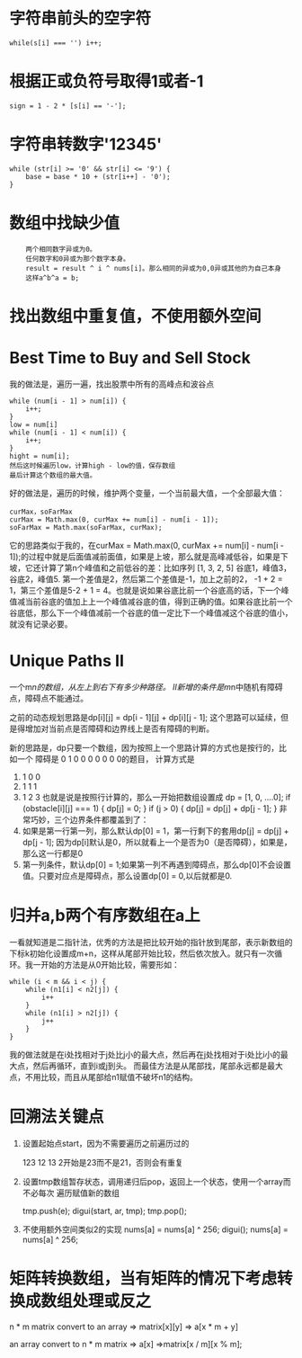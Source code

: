
# 字符串前头的空字符
`while(s[i] === '') i++;`
# 根据正或负符号取得1或者-1
`sign = 1 - 2 * [s[i] == '-'];`
# 字符串转数字'12345'

    while (str[i] >= '0' && str[i] <= '9') {
        base = base * 10 + (str[i++] - '0');
    }
# 数组中找缺少值

        两个相同数字异或为0。
        任何数字和0异或为那个数字本身。
        result = result ^ i ^ nums[i]。那么相同的异或为0,0异或其他的为自己本身
        这样a^b^a = b;
# 找出数组中重复值，不使用额外空间

# Best Time to Buy and Sell Stock
我的做法是，遍历一遍，找出股票中所有的高峰点和波谷点

    while (num[i - 1] > num[i]) {
        i++;
    }
    low = num[i]
    while (num[i - 1] < num[i]) {
        i++;
    }
    hight = num[i];
    然后这时候遍历low，计算high - low的值，保存数组
    最后计算这个数组的最大值。

好的做法是，遍历的时候，维护两个变量，一个当前最大值，一个全部最大值：

    curMax，soFarMax
    curMax = Math.max(0, curMax += num[i] - num[i - 1]);
    soFarMax = Math.max(soFarMax, curMax);

它的思路类似于我的，在curMax = Math.max(0, curMax += num[i] - num[i - 1]);的过程中就是后面值减前面值，如果是上坡，那么就是高峰减低谷，如果是下坡，它还计算了第n个峰值和之前低谷的差：比如序列
[1, 3, 2, 5] 谷底1，峰值3，谷底2，峰值5.
第一个差值是2，然后第二个差值是-1，加上之前的2， -1 + 2 = 1，第三个差值是5-2 + 1 = 4。也就是说如果谷底比前一个谷底高的话，下一个峰值减当前谷底的值加上上一个峰值减谷底的值，得到正确的值。如果谷底比前一个谷底低，那么下一个峰值减前一个谷底的值一定比下一个峰值减这个谷底的值小，就没有记录必要。

# Unique Paths II
一个m*n的数组，从左上到右下有多少种路径。
II新增的条件是m*n中随机有障碍点，障碍点不能通过。

之前的动态规划思路是dp[i][j] = dp[i - 1][j] + dp[i][j - 1];
这个思路可以延续，但是得增加对当前点是否障碍和边界线上是否有障碍的判断。

新的思路是，dp只要一个数组，因为按照上一个思路计算的方式也是按行的，比如一个
障碍是
0 1 0
0 0 0
0 0 0的题目，
计算方式是
1. 1 0 0
2. 1 1 1
3. 1 2 3
也就是说是按照行计算的，那么一开始把数组设置成
dp = [1, 0, ....0];
if (obstacle[i][j] === 1) {
    dp[j] = 0;
}
if (j > 0) {
    dp[j] = dp[j] + dp[j - 1];
}
非常巧妙，三个边界条件都覆盖到了：
1. 如果是第一行第一列，那么默认dp[0] = 1，第一行剩下的套用dp[j] = dp[j] + dp[j - 1]; 因为dp[i]默认是0，所以就看上一个是否为0（是否障碍），如果是，那么这一行都是0
2. 第一列条件，默认dp[0] = 1;如果第一列不再遇到障碍点，那么dp[0]不会设置值。只要对应点是障碍点，那么设置dp[0] = 0,以后就都是0.

# 归并a,b两个有序数组在a上
一看就知道是二指针法，优秀的方法是把比较开始的指针放到尾部，表示新数组的下标k初始化设置成m+n，这样从尾部开始比较，然后依次放入。就只有一次循环。我一开始的方法是从0开始比较，需要形如：

    while (i < m && i < j) {
        while (n1[i] < n2[j]) {
            i++
        }
        while (n1[i] > n2[j]) {
            j++
        }
    }
我的做法就是在i处找相对于j处比j小的最大点，然后再在j处找相对于i处比i小的最大点，然后再循环，直到i或j到头。
而最佳方法是从尾部找，尾部永远都是最大点，不用比较，而且从尾部给n1赋值不破坏n1的结构。

# 回溯法关键点
1. 设置起始点start，因为不需要遍历之前遍历过的

      123
      12 13 
      2开始是23而不是21，否则会有重复
      
2. 设置tmp数组暂存状态，调用递归后pop，返回上一个状态，使用一个array而不必每次
遍历赋值新的数组

    tmp.push(e);
    digui(start, ar, tmp);
    tmp.pop();

3. 不使用额外空间类似2的实现
    nums[a] = nums[a] ^ 256;
    digui();
    nums[a] = nums[a] ^ 256;

# 矩阵转换数组，当有矩阵的情况下考虑转换成数组处理或反之
n * m matrix convert to an array => matrix[x][y] => a[x * m + y]

an array convert to n * m matrix => a[x] =>matrix[x / m][x % m];
